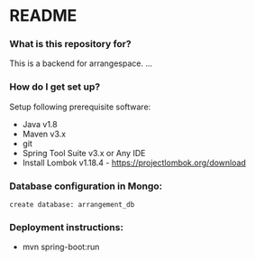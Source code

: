 # README #

### What is this repository for? ### 
 
This is a backend for arrangespace. ...


### How do I get set up? ###
 
Setup following prerequisite software:
 
* Java v1.8
* Maven v3.x
* git
* Spring Tool Suite v3.x or Any IDE
* Install Lombok v1.18.4 - https://projectlombok.org/download
    
### Database configuration in Mongo: ###
```
create database: arrangement_db
```

### Deployment instructions: ###
* mvn spring-boot:run

